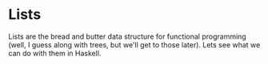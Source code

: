 # Lists

Lists are the bread and butter data structure for functional programming (well,
I guess along with trees, but we'll get to those later). Lets see what we can do
with them in Haskell.
